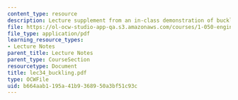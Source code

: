 ```yaml
---
content_type: resource
description: Lecture supplement from an in-class demonstration of buckling.
file: https://ol-ocw-studio-app-qa.s3.amazonaws.com/courses/1-050-engineering-mechanics-i-fall-2007/b664aab1195a41b9368950a3bf51c93c_lec34_buckling.pdf
file_type: application/pdf
learning_resource_types:
- Lecture Notes
parent_title: Lecture Notes
parent_type: CourseSection
resourcetype: Document
title: lec34_buckling.pdf
type: OCWFile
uid: b664aab1-195a-41b9-3689-50a3bf51c93c
---
```

